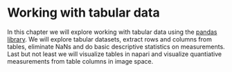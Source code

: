 # Working with tabular data
In this chapter we will explore working with tabular data using the [pandas library](https://pandas.pydata.org/). We will explore tabular datasets, extract rows and columns from tables, eliminate NaNs and do basic descriptive statistics on measurements. Last but not least we will visualize tables in napari and visualize quantiative measurements from table columns in image space.
